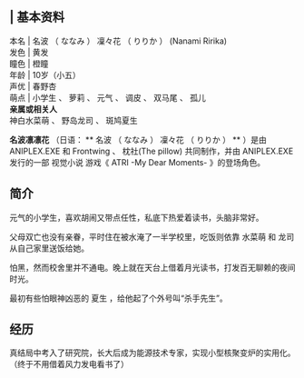 |  **基本资料**  
---  
本名  |  名波  （  ななみ  ）  凜々花  （  りりか  ）  (Nanami Ririka)   
发色  |  黄发   
瞳色  |  橙瞳   
年龄  |  10岁（小五）   
声优  |  春野杏   
萌点  |  小学生  、  萝莉  、  元气  、  调皮  、  双马尾  、  孤儿   
**亲属或相关人**  
神白水菜萌  、  野岛龙司  、  斑鸠夏生  
  
**名波凛凛花** （日语：  ** 名波  （  ななみ  ）  凜々花  （  りりか  ）  ** ）是由  ANIPLEX.EXE  和
Frontwing  、  枕社(The pillow)  共同制作，并由  ANIPLEX.EXE  发行的一部  视觉小说  游戏《  ATRI -My
Dear Moments-  》的登场角色。

##  简介

元气的小学生，喜欢胡闹又带点任性，私底下热爱着读书，头脑非常好。

父母双亡也没有亲眷，平时住在被水淹了一半学校里，吃饭则依靠  水菜萌  和  龙司  从自己家里送饭给她。

怕黑，然而校舍里并不通电。晚上就在天台上借着月光读书，打发百无聊赖的夜间时光。

最初有些怕眼神凶恶的  夏生  ，给他起了个外号叫“杀手先生”。

##  经历

真结局中考入了研究院，长大后成为能源技术专家，实现小型核聚变炉的实用化。  （终于不用借着风力发电看书了）